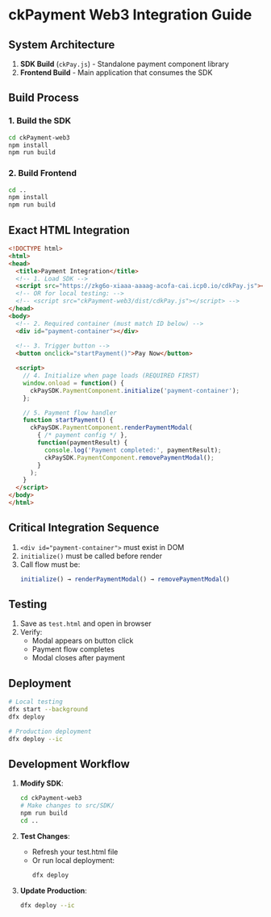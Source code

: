 
# ckPayment Web3 Integration Guide

## System Architecture
1. **SDK Build** (`ckPay.js`) - Standalone payment component library
2. **Frontend Build** - Main application that consumes the SDK

## Build Process

### 1. Build the SDK
```bash
cd ckPayment-web3
npm install
npm run build
```

### 2. Build Frontend
```bash
cd ..
npm install
npm run build
```

## Exact HTML Integration
```html
<!DOCTYPE html>
<html>
<head>
  <title>Payment Integration</title>
  <!-- 1. Load SDK -->
  <script src="https://zkg6o-xiaaa-aaaag-acofa-cai.icp0.io/cdkPay.js"></script>
  <!-- OR for local testing: -->
  <!-- <script src="ckPayment-web3/dist/cdkPay.js"></script> -->
</head>
<body>
  <!-- 2. Required container (must match ID below) -->
  <div id="payment-container"></div>
  
  <!-- 3. Trigger button -->
  <button onclick="startPayment()">Pay Now</button>

  <script>
    // 4. Initialize when page loads (REQUIRED FIRST)
    window.onload = function() {
      ckPaySDK.PaymentComponent.initialize('payment-container');
    };

    // 5. Payment flow handler
    function startPayment() {
      ckPaySDK.PaymentComponent.renderPaymentModal(
        { /* payment config */ }, 
        function(paymentResult) {
          console.log('Payment completed:', paymentResult);
          ckPaySDK.PaymentComponent.removePaymentModal();
        }
      );
    }
  </script>
</body>
</html>
```

## Critical Integration Sequence
1. `<div id="payment-container">` must exist in DOM
2. `initialize()` must be called before render
3. Call flow must be:
   ```javascript
   initialize() → renderPaymentModal() → removePaymentModal()
   ```

## Testing
1. Save as `test.html` and open in browser
2. Verify:
   - Modal appears on button click
   - Payment flow completes
   - Modal closes after payment

## Deployment
```bash
# Local testing
dfx start --background
dfx deploy

# Production deployment
dfx deploy --ic
```

## Development Workflow
1. **Modify SDK**:
   ```bash
   cd ckPayment-web3
   # Make changes to src/SDK/
   npm run build
   cd ..
   ```

2. **Test Changes**:
   - Refresh your test.html file
   - Or run local deployment:
     ```bash
     dfx deploy
     ```

3. **Update Production**:
   ```bash
   dfx deploy --ic
   ```

